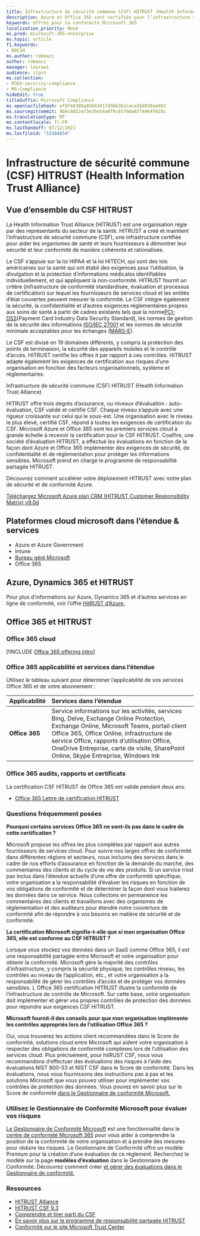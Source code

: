 ```yaml
---
title: Infrastructure de sécurité commune (CSF) HITRUST (Health Information Trust Alliance)
description: Azure et Office 365 sont certifiés pour l’infrastructure de sécurité commune (CSF) HITRUST (Health Information Trust Alliance).
keywords: Offres pour la conformité Microsoft 365
localization_priority: None
ms.prod: microsoft-365-enterprise
ms.topic: article
f1.keywords:
- NOCSH
ms.author: robmazz
author: robmazz
manager: laurawi
audience: itpro
ms.collection:
- M365-security-compliance
- MS-Compliance
hideEdit: true
titleSuffix: Microsoft Compliance
ms.openlocfilehash: ef8f44309a8560341f456b3b2cace3b8038ae993
ms.sourcegitcommit: 9b0c8852e73e2be54a0f9c6570da67f4964f616c
ms.translationtype: MT
ms.contentlocale: fr-FR
ms.lasthandoff: 07/12/2021
ms.locfileid: "53384854"
---
```

# <a name="health-information-trust-alliance-hitrust-common-security-framework-csf"></a>Infrastructure de sécurité commune (CSF) HITRUST (Health Information Trust Alliance)

## <a name="hitrust-csf-overview"></a>Vue d’ensemble du CSF HITRUST

La Health Information Trust Alliance (HITRUST) est une organisation régie par des représentants du secteur de la santé. HITRUST a créé et maintient l’infrastructure de sécurité commune (CSF), une infrastructure certifiée pour aider les organismes de santé et leurs fournisseurs à démontrer leur sécurité et leur conformité de manière cohérente et rationalisée.

Le CSF s’appuie sur la loi HIPAA et la loi HITECH, qui sont des lois américaines sur la santé qui ont établi des exigences pour l’utilisation, la divulgation et la protection d’informations médicales identifiables individuellement, et qui appliquent la non-conformité. HITRUST fournit un critère (infrastructure de conformité standardisée, évaluation et processus de certification) sur lequel les fournisseurs de services cloud et les entités d’état couvertes peuvent mesurer la conformité. Le CSF intègre également la sécurité, la confidentialité et d’autres exigences réglementaires propres aux soins de santé à partir de cadres existants tels que la norme[PCI-DSS](https://www.microsoft.com/trustcenter/compliance/pci)(Payment Card Industry Data Security Standard), les normes de gestion de la sécurité des informations [ISO/IEC 27001](https://www.microsoft.com/trustcenter/compliance/iso-iec-27001) et les normes de sécurité minimale acceptables pour les échanges ([MARS-E](https://www.microsoft.com/trustcenter/compliance/mars-e)).

Le CSF est divisé en 19 domaines différents, y compris la protection des points de terminaison, la sécurité des appareils mobiles et le contrôle d’accès. HITRUST certifie les offres it par rapport à ces contrôles. HITRUST adapte également les exigences de certification aux risques d’une organisation en fonction des facteurs organisationnels, système et réglementaires.

Infrastructure de sécurité commune (CSF) HITRUST (Health Information Trust Alliance)

HITRUST offre trois degrés d’assurance, ou niveaux d’évaluation : auto-évaluation, CSF validé et certifié CSF. Chaque niveau s’appuie avec une rigueur croissante sur celui qui le sous-est. Une organisation avec le niveau le plus élevé, certifié CSF, répond à toutes les exigences de certification du CSF. Microsoft Azure et Office 365 sont les premiers services cloud à grande échelle à recevoir la certification pour le CSF HITRUST. Coalfire, une société d’évaluation HITRUST, a effectué les évaluations en fonction de la façon dont Azure et Office 365 implémenter des exigences de sécurité, de confidentialité et de réglementation pour protéger les informations sensibles. Microsoft prend en charge le programme de responsabilité partagée HITRUST.

Découvrez comment accélérer votre déploiement HITRUST avec notre plan de sécurité et de conformité Azure.

[Téléchargez Microsoft Azure plan CRM (HITRUST Customer Responsibility Matrix) v9.0d](https://servicetrust.microsoft.com/ViewPage/Blueprint?command=Download&downloadType=Document&downloadId=3ccde498-4761-4be0-be8b-cd8d379a3a4f&docTab=fc060920-cdb8-11e7-bacf-0bf52b09d912_Healthcare_Blueprint)

## <a name="microsoft-in-scope-cloud-platforms--services"></a>Plateformes cloud microsoft dans l’étendue & services

- Azure et Azure Government
- Intune
- [Bureau géré Microsoft](/microsoft-365/managed-desktop/intro/compliance)
- Office 365

## <a name="azure-dynamics-365-and-hitrust"></a>Azure, Dynamics 365 et HITRUST

Pour plus d’informations sur Azure, Dynamics 365 et d’autres services en ligne de conformité, voir l’offre [HitRUST d’Azure.](/azure/compliance/offerings/offering-hitrust)

## <a name="office-365-and-hitrust"></a>Office 365 et HITRUST

### <a name="office-365-cloud-environments"></a>Office 365 cloud

[!INCLUDE [Office 365 offering intro](../includes/o365-offering-introduction.md)]

### <a name="office-365-applicability-and-in-scope-services"></a>Office 365 applicabilité et services dans l’étendue

Utilisez le tableau suivant pour déterminer l’applicabilité de vos services Office 365 et de votre abonnement :

| **Applicabilité** | **Services dans l’étendue** |
|:------------------|:----------------------|
| **Office 365** | Service informations sur les activités, services Bing, Delve, Exchange Online Protection, Exchange Online, Microsoft Teams, portail client Office 365, Office Online, infrastructure de service Office, rapports d’utilisation Office, OneDrive Entreprise, carte de visite, SharePoint Online, Skype Entreprise, Windows Ink |

### <a name="office-365-audits-reports-and-certificates"></a>Office 365 audits, rapports et certificats

La certification CSF HITRUST de Office 365 est valide pendant deux ans.

- [Office 365 Lettre de certification HITRUST](https://aka.ms/O365HITRUSTcertification)

### <a name="frequently-asked-questions"></a>Questions fréquemment posées

**Pourquoi certains services Office 365 ne sont-ils pas dans le cadre de cette certification ?**

Microsoft propose les offres les plus complètes par rapport aux autres fournisseurs de services cloud. Pour suivre nos larges offres de conformité dans différentes régions et secteurs, nous incluons des services dans le cadre de nos efforts d’assurance en fonction de la demande du marché, des commentaires des clients et du cycle de vie des produits. Si un service n’est pas inclus dans l’étendue actuelle d’une offre de conformité spécifique, votre organisation a la responsabilité d’évaluer les risques en fonction de vos obligations de conformité et de déterminer la façon dont vous traiterez les données dans ce service. Nous collectons en permanence les commentaires des clients et travaillons avec des organismes de réglementation et des auditeurs pour étendre notre couverture de conformité afin de répondre à vos besoins en matière de sécurité et de conformité.

**La certification Microsoft signifie-t-elle que si mon organisation Office 365, elle est conforme au CSF HITRUST ?**

Lorsque vous stockez vos données dans un SaaS comme Office 365, il est une responsabilité partagée entre Microsoft et votre organisation pour obtenir la conformité. Microsoft gère la majorité des contrôles d’infrastructure, y compris la sécurité physique, les contrôles réseau, les contrôles au niveau de l’application, etc., et votre organisation a la responsabilité de gérer les contrôles d’accès et de protéger vos données sensibles. L Office 365 certification HITRUST illustre la conformité de l’infrastructure de contrôle de Microsoft. Sur cette base, votre organisation doit implémenter et gérer vos propres contrôles de protection des données pour répondre aux exigences CSF HITRUST.

**Microsoft fournit-il des conseils pour que mon organisation implémente les contrôles appropriés lors de l’utilisation Office 365 ?**

Oui, vous trouverez les actions client recommandées dans le Score de conformité, solutions cloud entre Microsoft qui aident votre organisation à respecter des obligations de conformité complexes lors de l’utilisation des services cloud. Plus précisément, pour hitRUST CSF, nous vous recommandons d’effectuer des évaluations des risques à l’aide des évaluations NIST 800-53 et NIST CSF dans le Score de conformité. Dans les évaluations, nous vous fournissons des instructions pas à pas et les solutions Microsoft que vous pouvez utiliser pour implémenter vos contrôles de protection des données. Vous pouvez en savoir plus sur le Score de conformité [dans le Gestionnaire de conformité Microsoft.](/microsoft-365/compliance/compliance-manager)

### <a name="use-microsoft-compliance-manager-to-assess-your-risk"></a>Utilisez le Gestionnaire de Conformité Microsoft pour évaluer vos risques

[Le Gestionnaire de Conformité Microsoft](/microsoft-365/compliance/compliance-manager) est une fonctionnalité dans le [centre de conformité Microsoft 365](/microsoft-365/compliance/microsoft-365-compliance-center) pour vous aider à comprendre la position de la conformité de votre organisation et à prendre des mesures pour réduire les risques. Le Gestionnaire de Conformité offre un modèle Premium pour la création d’une évaluation de ce règlement. Recherchez le modèle sur la page **modèles d’évaluation** dans le Gestionnaire de Conformité. Découvrez comment créer [et gérer des évaluations dans le Gestionnaire de conformité.](/microsoft-365/compliance/compliance-manager-assessments)

### <a name="resources"></a>Ressources

- [HITRUST Alliance](https://hitrustalliance.net/)
- [HITRUST CSF 9.3](https://hitrustalliance.net/csf-license-agreement/)
- [Comprendre et tirer parti du CSF](https://hitrustalliance.net/understanding-leveraging-csf/)
- [En savoir plus sur le programme de responsabilité partagée HITRUST](https://go.microsoft.com/fwlink/p/?linkid=2100268)
- [Conformité sur le site Microsoft Trust Center](https://www.microsoft.com/trust-center/compliance/compliance-overview)
